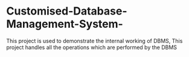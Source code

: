 # Customised-Database-Management-System-
This project is used to demonstrate the internal working of DBMS, This project handles all the operations which are performed by the DBMS
